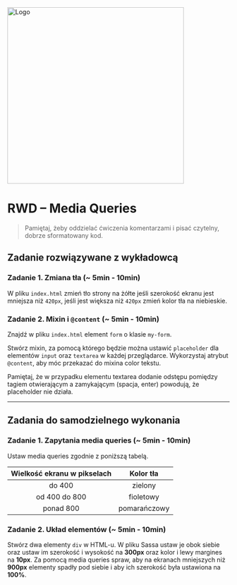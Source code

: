 <img alt="Logo" src="http://coderslab.pl/svg/logo-coderslab.svg" width="400">

# RWD &ndash; Media Queries

> Pamiętaj, żeby oddzielać ćwiczenia komentarzami i pisać czytelny, dobrze sformatowany kod.

## Zadanie rozwiązywane z wykładowcą

### Zadanie 1. Zmiana tła  (~ 5min - 10min)

W pliku `index.html` zmień tło strony na żółte jeśli szerokość ekranu jest mniejsza niż `420px`, jeśli jest większa niż `420px`
zmień kolor tła na niebieskie.

### Zadanie 2. Mixin  i `@content` (~ 5min - 10min)

Znajdź w pliku `index.html` element `form` o klasie `my-form`.

Stwórz mixin, za pomocą którego będzie można ustawić `placeholder` dla elementów `input` oraz `textarea` w każdej przeglądarce.
Wykorzystaj atrybut `@content`, aby móc przekazać do mixina color tekstu.

Pamiętaj, że w przypadku elementu textarea dodanie odstępu pomiędzy tagiem otwierającym a zamykającym (spacja, enter) powodują, że placeholder nie działa.

-------------------------------------------------------------------------------

## Zadania do samodzielnego wykonania

### Zadanie 1. Zapytania media queries  (~ 5min - 10min)
Ustaw media queries zgodnie z poniższą tabelą.

| Wielkość ekranu w pikselach | Kolor tła |
| :---: | :---: |
| do 400 | zielony |
| od 400 do 800 | fioletowy |
| ponad 800 | pomarańczowy |


### Zadanie 2. Układ elementów  (~ 5min - 10min)
Stwórz dwa elementy `div` w HTML-u. W pliku Sassa ustaw je obok siebie oraz ustaw im szerokość i wysokość na **300px** oraz kolor i lewy margines na **10px**.	Za pomocą media queries spraw, aby na ekranach mniejszych niż **900px** elementy spadły pod siebie i aby ich szerokość była ustawiona na **100%**.
